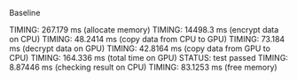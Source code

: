 Baseline

TIMING: 267.179 ms (allocate memory)
TIMING: 14498.3 ms (encrypt data on CPU)
TIMING: 48.2414 ms (copy data from CPU to GPU)
TIMING: 73.184 ms (decrypt data on GPU)
TIMING: 42.8164 ms (copy data from GPU to CPU)
TIMING: 164.336 ms (total time on GPU)
STATUS: test passed
TIMING: 8.87446 ms (checking result on CPU)
TIMING: 83.1253 ms (free memory)

